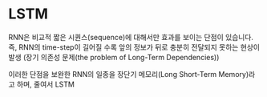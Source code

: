 # LSTM

RNN은 비교적 짧은 시퀀스(sequence)에 대해서만 효과를 보이는 단점이 있습니다. 즉, RNN의 time-step이 길어질 수록 앞의 정보가 뒤로 충분히 전달되지 못하는 현상이 발생 (장기 의존성 문제(the problem of Long-Term Dependencies))

이러한 단점을 보완한 RNN의 일종을 장단기 메모리(Long Short-Term Memory)라고 하며, 줄여서 LSTM